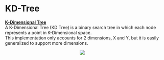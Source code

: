 # KD-Tree
**[K-Dimensional Tree](https://www.wikiwand.com/en/K-d_tree)**  
A K-Dimensional Tree (KD Tree) is a binary search tree in which each node represents a point in K-Dimensional space.  
This implementation only accounts for 2 dimensions, X and Y, but it is easily generalized to support more dimensions.

<p align="center">
  <img src="https://i.imgur.com/7Duq2W0.png" />
</p>


